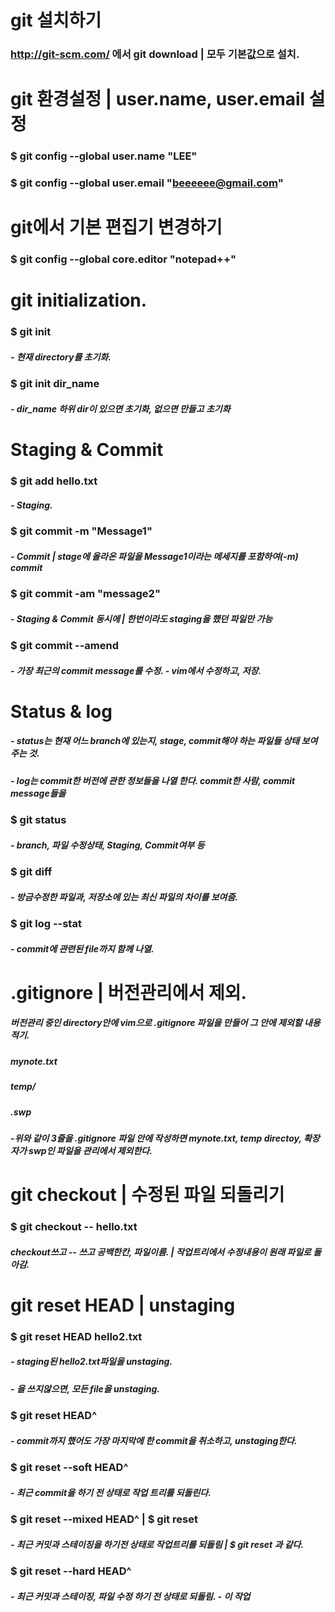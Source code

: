 # git 설치하기
### http://git-scm.com/ 에서 git download | 모두 기본값으로 설치.

# git 환경설정            | user.name, user.email 설정
### $ git config --global user.name "LEE"
### $ git config --global user.email "beeeeee@gmail.com"

# git에서 기본 편집기 변경하기
### $ git config --global core.editor "notepad++"

# git initialization.
### $ git init 
##### - 현재 directory를 초기화.
### $ git init dir_name
##### - dir_name 하위 dir이 있으면 초기화, 없으면 만들고 초기화

# Staging & Commit
### $ git add hello.txt
##### - Staging.
### $ git commit -m "Message1"
##### - Commit | stage에 올라온 파일을 Message1이라는 메세지를 포함하여(-m) commit
### $ git commit -am "message2"
##### - Staging & Commit 동시에 | 한번이라도 staging을 했던 파일만 가능
### $ git commit --amend 
##### - 가장 최근의 commit message를 수정. - vim에서 수정하고, 저장.

# Status & log
##### - status는 현재 어느 branch에 있는지, stage, commit해야 하는 파일들 상태 보여주는 것.
##### - log는 commit한 버전에 관한 정보들을 나열 한다. commit한 사람, commit message들을 
### $ git status
##### - branch, 파일 수정상태, Staging, Commit여부 등 
### $ git diff
##### - 방금수정한 파일과, 저장소에 있는 최신 파일의 차이를 보여줌.
### $ git log --stat
##### - commit에 관련된 file까지 함께 나열.

# .gitignore | 버전관리에서 제외.
##### 버전관리 중인 directory안에 vim으로 .gitignore 파일을 만들어 그 안에 제외할 내용적기.
##### mynote.txt
##### temp/
##### .swp
##### -위와 같이 3줄을 .gitignore 파일 안에 작성하면 mynote.txt, temp directoy, 확장자가 swp인 파일을 관리에서 제외한다.

# git checkout | 수정된 파일 되돌리기
### $ git checkout -- hello.txt
##### checkout쓰고 -- 쓰고 공백한칸, 파일이름. | 작업트리에서 수정내용이 원래 파일로 돌아감.

# git reset HEAD <file> | unstaging
### $ git reset HEAD hello2.txt
##### - staging된 hello2.txt파일을 unstaging.
##### - <file>을 쓰지않으면, 모든 file을 unstaging.
### $ git reset HEAD^
##### - commit까지 했어도 가장 마지막에 한 commit을 취소하고, unstaging한다.
### $ git reset --soft HEAD^
##### - 최근 commit을 하기 전 상태로 작업 트리를 되돌린다.
### $ git reset --mixed HEAD^ | $ git reset
##### - 최근 커밋과 스테이징을 하기전 상태로 작업트리를 되돌림 | $ git reset 과 같다.
### $ git reset --hard HEAD^
##### - 최근 커밋과 스테이징, 파일 수정 하기 전 상태로 되돌림. - 이 작업
  

